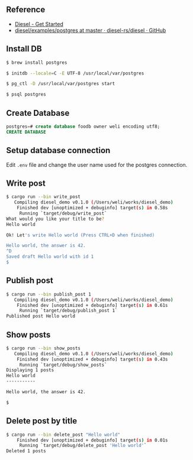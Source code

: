 ## Reference

* [Diesel - Get Started](http://diesel.rs/guides/getting-started/)
* [diesel/examples/postgres at master · diesel-rs/diesel · GitHub](https://github.com/diesel-rs/diesel/tree/master/examples/postgres)

## Install DB

```bash
$ brew install postgres
```

```bash
$ initdb --locale=C -E UTF-8 /usr/local/var/postgres
```

```bash
$ pg_ctl -D /usr/local/var/postgres start
```

```bash
$ psql postgres
```

## Create Database

```sql
postgres=# create database foodb owner weli encoding utf8;
CREATE DATABASE
```

## Setup database connection

Edit `.env` file and change the user name used for the postgres connection. 

## Write post

```bash
$ cargo run --bin write_post                                                                                                                                                                                                    15:29:32
   Compiling diesel_demo v0.1.0 (/Users/weli/works/diesel_demo)
    Finished dev [unoptimized + debuginfo] target(s) in 0.58s
     Running `target/debug/write_post`
What would you like your title to be?
Hello world

Ok! Let's write Hello world (Press CTRL+D when finished)

Hello world, the answer is 42.
^D
Saved draft Hello world with id 1
$
```

## Publish post

```bash
$ cargo run --bin publish_post 1                                                                                                                                                                                               15:41:25
   Compiling diesel_demo v0.1.0 (/Users/weli/works/diesel_demo)
    Finished dev [unoptimized + debuginfo] target(s) in 0.61s
     Running `target/debug/publish_post 1`
Published post Hello world
```

## Show posts
 
```bash
$ cargo run --bin show_posts                                                                                                                                                                                                    15:43:48
   Compiling diesel_demo v0.1.0 (/Users/weli/works/diesel_demo)
    Finished dev [unoptimized + debuginfo] target(s) in 0.43s
     Running `target/debug/show_posts`
Displaying 1 posts
Hello world
-----------

Hello world, the answer is 42.

$                                       
```

## Delete post by title

```bash
$ cargo run --bin delete_post "Hello world"                                                                                                                                                                                     15:44:59
    Finished dev [unoptimized + debuginfo] target(s) in 0.01s
     Running `target/debug/delete_post 'Hello world'`
Deleted 1 posts
```